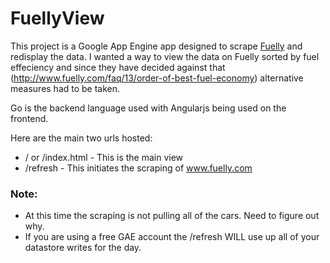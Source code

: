 FuellyView
==========

This project is a Google App Engine app designed to scrape <a href="http://www.fuelly.com">Fuelly</a> and redisplay the data.  I wanted a way to view the data on Fuelly sorted by fuel effeciency and since they have decided against that (http://www.fuelly.com/faq/13/order-of-best-fuel-economy) alternative measures had to be taken.

Go is the backend language used with Angularjs being used on the frontend.

Here are the main two urls hosted:
* / or /index.html - This is the main view
* /refresh - This initiates the scraping of www.fuelly.com

### Note:
* At this time the scraping is not pulling all of the cars.  Need to figure out why.
* If you are using a free GAE account the /refresh WILL use up all of your datastore writes for the day.